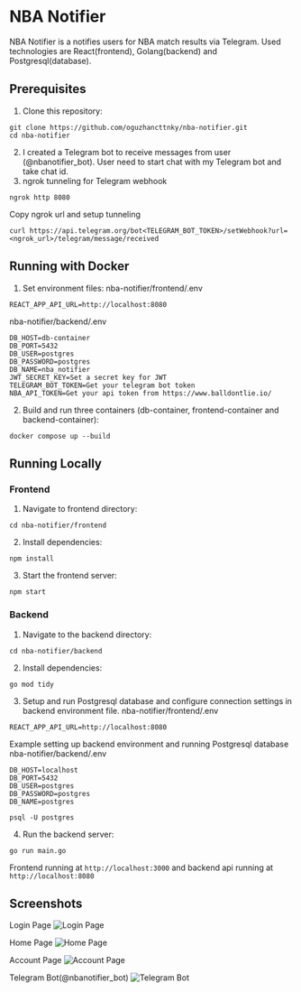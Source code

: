 # NBA Notifier

NBA Notifier is a notifies users for NBA match results via Telegram. Used technologies are React(frontend), Golang(backend) and Postgresql(database).

## Prerequisites

1. Clone this repository:
```console
git clone https://github.com/oguzhancttnky/nba-notifier.git
cd nba-notifier
```
2. I created a Telegram bot to receive messages from user (@nbanotifier_bot). User need to start chat with my Telegram bot and take chat id.
3. ngrok tunneling for Telegram webhook
```console
ngrok http 8080
```
Copy ngrok url and setup tunneling
```console
curl https://api.telegram.org/bot<TELEGRAM_BOT_TOKEN>/setWebhook?url=<ngrok_url>/telegram/message/received
```

## Running with Docker

1. Set environment files:
nba-notifier/frontend/.env
```
REACT_APP_API_URL=http://localhost:8080
```
nba-notifier/backend/.env
```
DB_HOST=db-container
DB_PORT=5432
DB_USER=postgres
DB_PASSWORD=postgres
DB_NAME=nba_notifier
JWT_SECRET_KEY=Set a secret key for JWT
TELEGRAM_BOT_TOKEN=Get your telegram bot token
NBA_API_TOKEN=Get your api token from https://www.balldontlie.io/
```
2. Build and run three containers (db-container, frontend-container and backend-container):
```console
docker compose up --build
```
## Running Locally
### Frontend

1. Navigate to frontend directory:
```console
cd nba-notifier/frontend
```
2. Install dependencies:
```console
npm install
```
3. Start the frontend server:
```console
npm start
```
### Backend

1. Navigate to the backend directory:
```console
cd nba-notifier/backend
```
2. Install dependencies:
```console
go mod tidy
```
3. Setup and run Postgresql database and configure connection settings in backend environment file.
nba-notifier/frontend/.env
```
REACT_APP_API_URL=http://localhost:8080
```
Example setting up backend environment and running Postgresql database
nba-notifier/backend/.env
```
DB_HOST=localhost
DB_PORT=5432
DB_USER=postgres
DB_PASSWORD=postgres
DB_NAME=postgres
```
```console
psql -U postgres
```
4. Run the backend server:
```console
go run main.go
```

Frontend running at `http://localhost:3000` and backend api running at `http://localhost:8080`

## Screenshots

Login Page
![Login Page](https://github.com/user-attachments/assets/d1499118-9a1d-4902-b63b-db11586184ad)

Home Page
![Home Page](https://github.com/user-attachments/assets/c085b797-884d-474d-b295-d208aeb25a0f)

Account Page
![Account Page](https://github.com/user-attachments/assets/11d6781c-737f-470c-a1e0-9c4d80de66ae)

Telegram Bot(@nbanotifier_bot)
![Telegram Bot](https://github.com/user-attachments/assets/92a93e4c-b7e7-455e-b996-c9342aa401e4)


